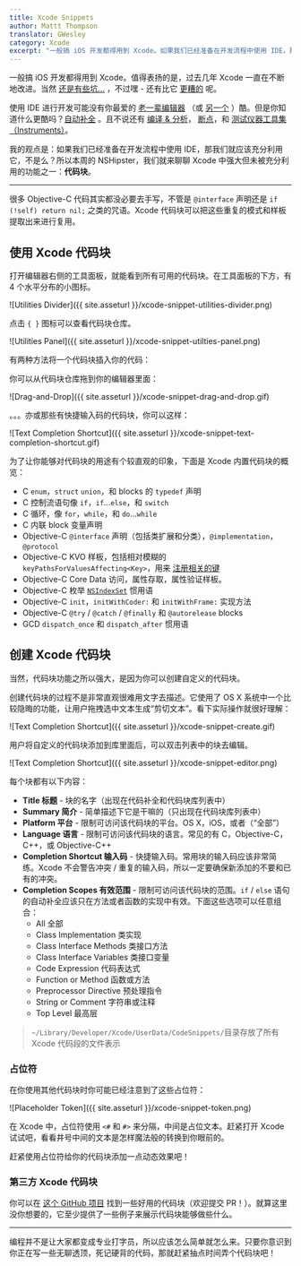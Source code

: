 ```yaml
---
title: Xcode Snippets
author: Mattt Thompson
translator: GWesley
category: Xcode
excerpt: "一般搞 iOS 开发都得用到 Xcode。如果我们已经准备在开发流程中使用 IDE，那我们就应该充分利用它，不是么？所以本周的 NSHipster，我们就来聊聊 Xcode 中强大但未被充分利用的功能之一：**代码块**。"
---
```


一般搞 iOS 开发都得用到 Xcode。值得表扬的是，过去几年 Xcode 一直在不断地改进。当然 [还是有些坑...](http://www.textfromxcode.com) ，不过嘿 - 还有比它 [更糟的](http://www.eclipse.org) 呢。

使用 IDE 进行开发可能没有你最爱的 [老一辈编辑器](http://en.wikipedia.org/wiki/Vim_(text_editor)) （或 [另一个](http://en.wikipedia.org/wiki/Emacs) ）酷。但是你知道什么更酷吗？[自动补全](http://www.textfromxcode.com/post/24542673087) 。且不说还有 [编译 & 分析](http://clang-analyzer.llvm.org/xcode.html)， [断点](https://developer.apple.com/library/ios/recipes/xcode_help-source_editor/Creating，Disabling，andDeletingBreakpoints/Creating，Disabling，andDeletingBreakpoints.html)，和 [测试仪器工具集（Instruments）](https://developer.apple.com/library/ios/DOCUMENTATION/DeveloperTools/Conceptual/InstrumentsUserGuide/InstrumentsQuickStart/InstrumentsQuickStart.html)。


我的观点是：如果我们已经准备在开发流程中使用 IDE，那我们就应该充分利用它，不是么？所以本周的 NSHipster，我们就来聊聊 Xcode 中强大但未被充分利用的功能之一：**代码块**。

---

很多 Objective-C 代码其实都没必要去手写，不管是 `@interface` 声明还是 `if (!self) return nil;` 之类的咒语。Xcode 代码块可以把这些重复的模式和样板提取出来进行复用。

## 使用 Xcode 代码块

打开编辑器右侧的工具面板，就能看到所有可用的代码块。在工具面板的下方，有 4 个水平分布的小图标。

![Utilities Divider]({{ site.asseturl }}/xcode-snippet-utilities-divider.png)

点击 `{ }` 图标可以查看代码块仓库。

![Utilities Panel]({{ site.asseturl }}/xcode-snippet-utilties-panel.png)

有两种方法将一个代码块插入你的代码：

你可以从代码块仓库拖到你的编辑器里面：

![Drag-and-Drop]({{ site.asseturl }}/xcode-snippet-drag-and-drop.gif)

。。。亦或那些有快捷输入码的代码块，你可以这样：

![Text Completion Shortcut]({{ site.asseturl }}/xcode-snippet-text-completion-shortcut.gif)

为了让你能够对代码块的用途有个较直观的印象，下面是 Xcode 内置代码块的概览：

- C `enum`，`struct` `union`，和 blocks 的 `typedef` 声明 
- C 控制流语句像 `if`，`if`...`else`，和 `switch`
- C 循环，像 `for`，`while`，和 `do`...`while`
- C 内联 block 变量声明
- Objective-C `@interface` 声明（包括类扩展和分类），`@implementation`，`@protocol` 
- Objective-C KVO 样板，包括相对模糊的 `keyPathsForValuesAffecting<Key>`，用来 [注册相关的键](https://developer.apple.com/library/ios/DOCUMENTATION/Cocoa/Conceptual/KeyValueObserving/Articles/KVODependentKeys.html)
- Objective-C Core Data 访问，属性存取，属性验证样板。
- Objective-C 枚举 [`NSIndexSet`](http://nshipster.com/nsindexset/) 惯用语
- Objective-C `init`，`initWithCoder:` 和 `initWithFrame:` 实现方法
- Objective-C `@try` / `@catch` / `@finally` 和 `@autorelease` blocks
- GCD `dispatch_once` 和 `dispatch_after` 惯用语

## 创建 Xcode 代码块

当然，代码块功能之所以强大，是因为你可以创建自定义的代码块。

创建代码块的过程不是非常直观很难用文字去描述。它使用了 OS X 系统中一个比较隐晦的功能，让用户拖拽选中文本生成“剪切文本”。看下实际操作就很好理解：

![Text Completion Shortcut]({{ site.asseturl }}/xcode-snippet-create.gif)

用户将自定义的代码块添加到库里面后，可以双击列表中的块去编辑。

![Text Completion Shortcut]({{ site.asseturl }}/xcode-snippet-editor.png)

每个块都有以下内容：

- **Title 标题** - 块的名字（出现在代码补全和代码块库列表中）
- **Summary 简介** - 简单描述下它是干嘛的（只出现在代码块库列表中）
- **Platform 平台** - 限制可访问该代码块的平台。OS X，iOS，或者（“全部”）
- **Language 语言** - 限制可访问该代码块的语言。常见的有 C，Objective-C，C++，或 Objective-C++
- **Completion Shortcut 输入码** - 快捷输入码。常用块的输入码应该非常简练。Xcode 不会警告冲突 / 重复的输入码，所以一定要确保新添加的不要和已有的冲突。
- **Completion Scopes 有效范围** - 限制可访问该代码块的范围。`if` / `else` 语句的自动补全应该只在方法或者函数的实现中有效。下面这些选项可以任意组合：
    - All 全部
    - Class Implementation 类实现
    - Class Interface Methods 类接口方法
    - Class Interface Variables 类接口变量
    - Code Expression 代码表达式
    - Function or Method 函数或方法
    - Preprocessor Directive 预处理指令
    - String or Comment 字符串或注释
    - Top Level 最高层

> `~/Library/Developer/Xcode/UserData/CodeSnippets/`目录存放了所有 Xcode 代码段的文件表示

### 占位符

在你使用其他代码块时你可能已经注意到了这些占位符：

![Placeholder Token]({{ site.asseturl }}/xcode-snippet-token.png)

在 Xcode 中，占位符使用 `<#` 和 `#>` 来分隔，中间是占位文本。赶紧打开 Xcode 试试吧，看看井号中间的文本是怎样魔法般的转换到你眼前的。

赶紧使用占位符给你的代码块添加一点动态效果吧！

### 第三方 Xcode 代码块

你可以在 [这个 GitHub 项目](https://github.com/mattt/Xcode-Snippets) 找到一些好用的代码块（欢迎提交 PR！）。就算这里没你想要的，它至少提供了一些例子来展示代码块能够做些什么。

---

编程并不是让大家都变成专业打字员，所以应该怎么简单就怎么来。只要你意识到你正在写一些无聊透顶，死记硬背的代码，那就赶紧抽点时间弄个代码块吧！
